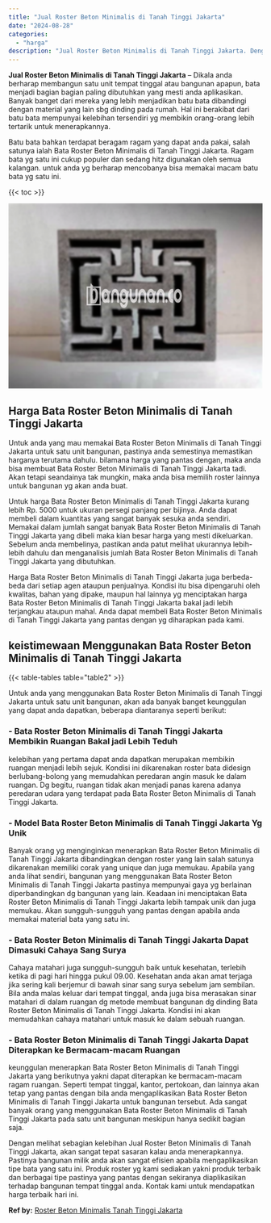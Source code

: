 ```yaml
---
title: "Jual Roster Beton Minimalis di Tanah Tinggi Jakarta"
date: "2024-08-28"
categories: 
  - "harga"
description: "Jual Roster Beton Minimalis di Tanah Tinggi Jakarta. Dengan melihat sebagian kelebihan Jual Roster Beton Minimalis di Tanah Tinggi Jakarta, akan sangat tepat..."
---
```


**Jual Roster Beton Minimalis di Tanah Tinggi Jakarta** – Dikala anda berharap membangun satu unit tempat tinggal atau bangunan apapun, bata menjadi bagian bagian paling dibutuhkan yang mesti anda aplikasikan. Banyak banget dari mereka yang lebih menjadikan batu bata dibandingi dengan material yang lain sbg dinding pada rumah. Hal ini berakibat dari batu bata mempunyai kelebihan tersendiri yg membikin orang-orang lebih tertarik untuk menerapkannya.

Batu bata bahkan terdapat beragam ragam yang dapat anda pakai, salah satunya ialah Bata Roster Beton Minimalis di Tanah Tinggi Jakarta. Ragam bata yg satu ini cukup populer dan sedang hitz digunakan oleh semua kalangan. untuk anda yg berharap mencobanya bisa memakai macam batu bata yg satu ini.

{{< toc >}}

![Jual Roster Beton Minimalis di Tanah Tinggi Jakarta](/images/bata-roster-minimalis-06.png)

## Harga Bata Roster Beton Minimalis di Tanah Tinggi Jakarta

Untuk anda yang mau memakai Bata Roster Beton Minimalis di Tanah Tinggi Jakarta untuk satu unit bangunan, pastinya anda semestinya memastikan harganya terutama dahulu. bilamana harga yang pantas dengan, maka anda bisa membuat Bata Roster Beton Minimalis di Tanah Tinggi Jakarta tadi. Akan tetapi seandainya tak mungkin, maka anda bisa memilih roster lainnya untuk bangunan yg akan anda buat.

Untuk harga Bata Roster Beton Minimalis di Tanah Tinggi Jakarta kurang lebih Rp. 5000 untuk ukuran persegi panjang per bijinya. Anda dapat membeli dalam kuantitas yang sangat banyak sesuka anda sendiri. Memakai dalam jumlah sangat banyak Bata Roster Beton Minimalis di Tanah Tinggi Jakarta yang dibeli maka kian besar harga yang mesti dikeluarkan. Sebelum anda membelinya, pastikan anda patut melihat ukurannya lebih-lebih dahulu dan menganalisis jumlah Bata Roster Beton Minimalis di Tanah Tinggi Jakarta yang dibutuhkan.

Harga Bata Roster Beton Minimalis di Tanah Tinggi Jakarta juga berbeda-beda dari setiap agen ataupun penjualnya. Kondisi itu bisa dipengaruhi oleh kwalitas, bahan yang dipake, maupun hal lainnya yg menciptakan harga Bata Roster Beton Minimalis di Tanah Tinggi Jakarta bakal jadi lebih terjangkau ataupun mahal. Anda dapat membeli Bata Roster Beton Minimalis di Tanah Tinggi Jakarta yang pantas dengan yg diharapkan pada kami.

## keistimewaan Menggunakan Bata Roster Beton Minimalis di Tanah Tinggi Jakarta

{{< table-tables table="table2" >}}

Untuk anda yang menggunakan Bata Roster Beton Minimalis di Tanah Tinggi Jakarta untuk satu unit bangunan, akan ada banyak banget keunggulan yang dapat anda dapatkan, beberapa diantaranya seperti berikut:

### \- Bata Roster Beton Minimalis di Tanah Tinggi Jakarta Membikin Ruangan Bakal jadi Lebih Teduh

kelebihan yang pertama dapat anda dapatkan merupakan membikin ruangan menjadi lebih sejuk. Kondisi ini dikarenakan roster bata didesign berlubang-bolong yang memudahkan peredaran angin masuk ke dalam ruangan. Dg begitu, ruangan tidak akan menjadi panas karena adanya peredaran udara yang terdapat pada Bata Roster Beton Minimalis di Tanah Tinggi Jakarta.

### \- Model Bata Roster Beton Minimalis di Tanah Tinggi Jakarta Yg Unik

Banyak orang yg menginginkan menerapkan Bata Roster Beton Minimalis di Tanah Tinggi Jakarta dibandingkan dengan roster yang lain salah satunya dikarenakan memiliki corak yang unique dan juga memukau. Apabila yang anda lihat sendiri, bangunan yang menggunakan Bata Roster Beton Minimalis di Tanah Tinggi Jakarta pastinya mempunyai gaya yg berlainan diperbandingkan dg bangunan yang lain. Keadaan ini menciptakan Bata Roster Beton Minimalis di Tanah Tinggi Jakarta lebih tampak unik dan juga memukau. Akan sungguh-sungguh yang pantas dengan apabila anda memakai material bata yang satu ini.

### \- Bata Roster Beton Minimalis di Tanah Tinggi Jakarta Dapat Dimasuki Cahaya Sang Surya

Cahaya matahari juga sungguh-sungguh baik untuk kesehatan, terlebih ketika di pagi hari hingga pukul 09.00. Kesehatan anda akan amat terjaga jika sering kali berjemur di bawah sinar sang surya sebelum jam sembilan. Bila anda malas keluar dari tempat tinggal, anda juga bisa merasakan sinar matahari di dalam ruangan dg metode membuat bangunan dg dinding Bata Roster Beton Minimalis di Tanah Tinggi Jakarta. Kondisi ini akan memudahkan cahaya matahari untuk masuk ke dalam sebuah ruangan.

### \- Bata Roster Beton Minimalis di Tanah Tinggi Jakarta Dapat Diterapkan ke Bermacam-macam Ruangan

keunggulan menerapkan Bata Roster Beton Minimalis di Tanah Tinggi Jakarta yang berikutnya yakni dapat diterapkan ke bermacam-macam ragam ruangan. Seperti tempat tinggal, kantor, pertokoan, dan lainnya akan tetap yang pantas dengan bila anda mengaplikasikan Bata Roster Beton Minimalis di Tanah Tinggi Jakarta untuk bangunan tersebut. Ada sangat banyak orang yang menggunakan Bata Roster Beton Minimalis di Tanah Tinggi Jakarta pada satu unit bangunan meskipun hanya sedikit bagian saja.

Dengan melihat sebagian kelebihan Jual Roster Beton Minimalis di Tanah Tinggi Jakarta, akan sangat tepat sasaran kalau anda menerapkannya. Pastinya bangunan milik anda akan sangat efisien apabila mengaplikasikan tipe bata yang satu ini. Produk roster yg kami sediakan yakni produk terbaik dan berbagai tipe pastinya yang pantas dengan sekiranya diaplikasikan terhadap bangunan tempat tinggal anda. Kontak kami untuk mendapatkan harga terbaik hari ini.

**Ref by:** [Roster Beton Minimalis Tanah Tinggi Jakarta](https://id.wikipedia.org/wiki/Roster)
